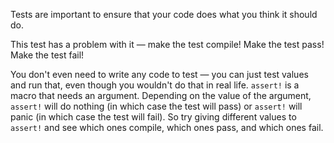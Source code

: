 

Tests are important to ensure that your code does what you think it should do.

This test has a problem with it — make the test compile! Make the test pass!
Make the test fail!

<div class="hint">
  You don't even need to write any code to test — you can just test values and run that, even though you wouldn't do that in real life.
  <code>assert!</code> is a macro that needs an argument.
  Depending on the value of the argument, <code>assert!</code> will do nothing (in which case the test will pass) or <code>assert!</code> will panic (in which case the test will fail).
  So try giving different values  to <code>assert!</code> and see which ones compile, which ones pass, and which ones fail.
</div>
